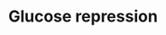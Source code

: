 ---
annotations:
- id: PW:0000002
  parent: classic metabolic pathway
  type: Pathway Ontology
  value: classic metabolic pathway
- id: PW:0001519
  parent: regulatory pathway
  type: Pathway Ontology
  value: glucose reduction pathway
authors:
- Selinad
- Egonw
- Khanspers
- MaintBot
- AlexanderPico
- Eweitz
description: 'Glucose repression is a widespread phenomenon in microorganisms, whereby
  cells grown on glucose repress the expression of a large number of genes that are
  required for the metabolism of alternate carbon sources. In the yeast Saccharomyces
  cerevisiae, glucose repression affects the enyzmes required for metabolism of the
  sugars sucrose, maltose, and galactose, and non-fermentable carbon sources such
  as glycerol, ethanol, and acetate, as well as gluconeogenic and respiratory enzymes
  and mitochondrial development. With very few exceptions, glucose control Is exercised
  at the level of transcription. Source: Glucose repression in the yeast Saccharomyces
  cerevisiae. Trumbly RJ, Mol Microbiol. 1992 Jan;6(1):15-21. http://www.ncbi.nlm.nih.gov/pubmed/1310793'
last-edited: 2021-05-20
organisms:
- Saccharomyces cerevisiae
redirect_from:
- /index.php/Pathway:WP2836
- /instance/WP2836
revision: null
schema-jsonld:
- '@context': https://schema.org/
  '@id': https://wikipathways.github.io/pathways/WP2836.html
  '@type': Dataset
  creator:
    '@type': Organization
    name: WikiPathways
  description: 'Glucose repression is a widespread phenomenon in microorganisms, whereby
    cells grown on glucose repress the expression of a large number of genes that
    are required for the metabolism of alternate carbon sources. In the yeast Saccharomyces
    cerevisiae, glucose repression affects the enyzmes required for metabolism of
    the sugars sucrose, maltose, and galactose, and non-fermentable carbon sources
    such as glycerol, ethanol, and acetate, as well as gluconeogenic and respiratory
    enzymes and mitochondrial development. With very few exceptions, glucose control
    Is exercised at the level of transcription. Source: Glucose repression in the
    yeast Saccharomyces cerevisiae. Trumbly RJ, Mol Microbiol. 1992 Jan;6(1):15-21.
    http://www.ncbi.nlm.nih.gov/pubmed/1310793'
  keywords:
  - D-Glucose
  - ELM1
  - GAL83
  - GDP
  - GLC7
  - GTP
  - Glucose 6-phosphate
  - Glycolysis
  - HXT7
  - REG1
  - SAC1
  - SIP1
  - SIP2
  - SNF1
  - SNF4
  - TOS1
  license: CC0
  name: Glucose repression
seo: CreativeWork
title: Glucose repression
wpid: WP2836
---